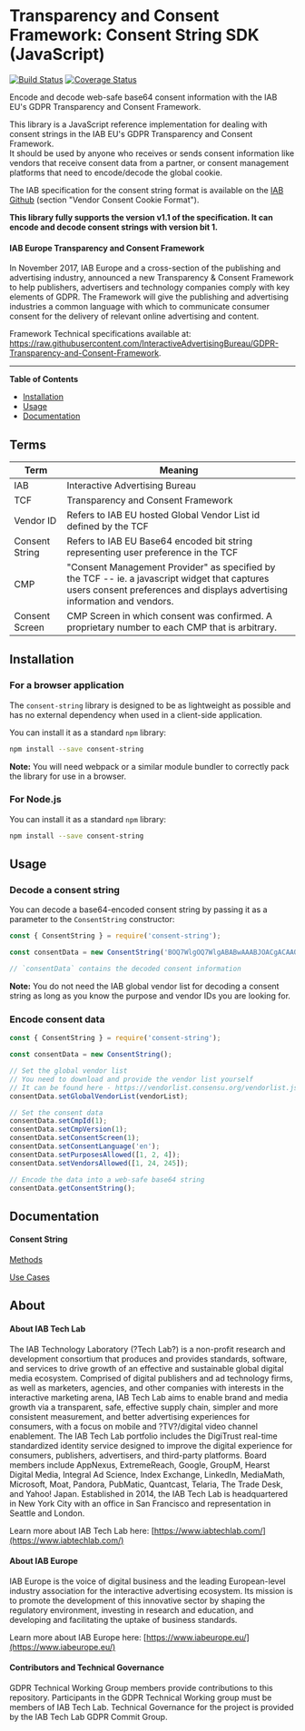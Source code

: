 # Transparency and Consent Framework: Consent String SDK (JavaScript)

[![Build Status](https://travis-ci.org/didomi/consent-string.svg?branch=master)](https://travis-ci.org/didomi/consent-string)
[![Coverage Status](https://coveralls.io/repos/github/didomi/consent-string/badge.svg?branch=master)](https://coveralls.io/github/didomi/consent-string?branch=master)

Encode and decode web-safe base64 consent information with the IAB EU's GDPR Transparency and Consent Framework.

This library is a JavaScript reference implementation for dealing with consent strings in the IAB EU's GDPR Transparency and Consent Framework.  
It should be used by anyone who receives or sends consent information like vendors that receive consent data from a partner, or consent management platforms that need to encode/decode the global cookie.

The IAB specification for the consent string format is available on the [IAB Github](https://github.com/InteractiveAdvertisingBureau/GDPR-Transparency-and-Consent-Framework/blob/master/Consent%20string%20and%20vendor%20list%20formats%20v1.1%20Final.md) (section "Vendor Consent Cookie Format").

**This library fully supports the version v1.1 of the specification. It can encode and decode consent strings with version bit 1.**

#### IAB Europe Transparency and Consent Framework 

In November 2017, IAB Europe and a cross-section of the publishing and advertising industry, announced a new Transparency & Consent Framework to help publishers, advertisers and technology companies comply with key elements of GDPR. The Framework will give the publishing and advertising industries a common language with which to communicate consumer consent for the delivery of relevant online advertising and content. 

Framework Technical specifications available at: https://raw.githubusercontent.com/InteractiveAdvertisingBureau/GDPR-Transparency-and-Consent-Framework. 

---

**Table of Contents**

- [Installation](#installation)
- [Usage](#usage)
- [Documentation](#documentation)

## Terms

| Term  | Meaning  |
| --- | --- |
| IAB  | Interactive Advertising Bureau  |
| TCF  | Transparency and Consent Framework  |
| Vendor ID  | Refers to IAB EU hosted Global Vendor List id defined by the TCF  |
| Consent String  | Refers to IAB EU Base64 encoded bit string representing user preference in the TCF  |
| CMP  | "Consent Management Provider" as specified by the TCF -- ie. a javascript widget that captures users consent preferences and displays advertising information and vendors.  |
| Consent Screen  | CMP Screen in which consent was confirmed.  A proprietary number to each CMP that is arbitrary.  |

## Installation

### For a browser application

The `consent-string` library is designed to be as lightweight as possible and has no external dependency when used in a client-side application.

You can install it as a standard `npm` library:

```bash
npm install --save consent-string
```

**Note:** You will need webpack or a similar module bundler to correctly pack the library for use in a browser.

### For Node.js

You can install it as a standard `npm` library:

```bash
npm install --save consent-string
```

## Usage

### Decode a consent string

You can decode a base64-encoded consent string by passing it as a parameter to the `ConsentString` constructor:

```javascript
const { ConsentString } = require('consent-string');

const consentData = new ConsentString('BOQ7WlgOQ7WlgABABwAAABJOACgACAAQABA');

// `consentData` contains the decoded consent information
```

**Note:** You do not need the IAB global vendor list for decoding a consent string as long as you know the purpose and vendor IDs you are looking for.

### Encode consent data

```javascript
const { ConsentString } = require('consent-string');

const consentData = new ConsentString();

// Set the global vendor list
// You need to download and provide the vendor list yourself
// It can be found here - https://vendorlist.consensu.org/vendorlist.json
consentData.setGlobalVendorList(vendorList);

// Set the consent data
consentData.setCmpId(1);
consentData.setCmpVersion(1);
consentData.setConsentScreen(1);
consentData.setConsentLanguage('en');
consentData.setPurposesAllowed([1, 2, 4]);
consentData.setVendorsAllowed([1, 24, 245]);

// Encode the data into a web-safe base64 string
consentData.getConsentString();
```

## Documentation

#### Consent String
[Methods](consent_string_methods.md)

[Use Cases](consent_string_use_cases.md)

## About 

#### About IAB Tech Lab  

The IAB Technology Laboratory (?Tech Lab?) is a non-profit research and development consortium that produces and provides standards, software, and services to drive growth of an effective and sustainable global digital media ecosystem. Comprised of digital publishers and ad technology firms, as well as marketers, agencies, and other companies with interests in the interactive marketing arena, IAB Tech Lab aims to enable brand and media growth via a transparent, safe, effective supply chain, simpler and more consistent measurement, and better advertising experiences for consumers, with a focus on mobile and ?TV?/digital video channel enablement. The IAB Tech Lab portfolio includes the DigiTrust real-time standardized identity service designed to improve the digital experience for consumers, publishers, advertisers, and third-party platforms. Board members include AppNexus, ExtremeReach, Google, GroupM, Hearst Digital Media, Integral Ad Science, Index Exchange, LinkedIn, MediaMath, Microsoft, Moat, Pandora, PubMatic, Quantcast, Telaria, The Trade Desk, and Yahoo! Japan. Established in 2014, the IAB Tech Lab is headquartered in New York City with an office in San Francisco and representation in Seattle and London.

Learn more about IAB Tech Lab here: [https://www.iabtechlab.com/](https://www.iabtechlab.com/)

#### About IAB Europe 

IAB Europe is the voice of digital business and the leading European-level industry association for the interactive advertising ecosystem. Its mission is to promote the development of this innovative sector by shaping the regulatory environment, investing in research and education, and developing and facilitating the uptake of business standards.
 
Learn more about IAB Europe here: [https://www.iabeurope.eu/](https://www.iabeurope.eu/)


#### Contributors and Technical Governance

GDPR Technical Working Group members provide contributions to this repository. Participants in the GDPR Technical Working group must be members of IAB Tech Lab. Technical Governance for the project is provided by the IAB Tech Lab GDPR Commit Group. 
